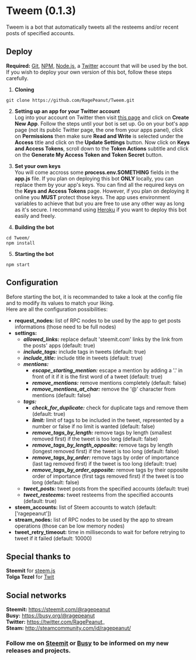 # Tweem (0.1.3)
Tweem is a bot that automatically tweets all the resteems and/or recent posts of specified accounts.

## Deploy
**Required:** [Git](https://git-scm.com/), [NPM](https://www.npmjs.com/), [Node.js](https://nodejs.org/), a [Twitter](https://twitter.com/) account that will be used by the bot.<br>
If you wish to deploy your own version of this bot, follow these steps carefully.
1. **Cloning**
```
git clone https://github.com/RagePeanut/Tweem.git
```
2. **Setting up an app for your Twitter account**<br>
Log into your account on Twitter then visit [this page](https://apps.twitter.com/) and click on **Create New App**. Follow the steps until your bot is set up. Go on your bot's app page (not its public Twitter page, the one from your apps panel), click on **Permissions** then make sure **Read and Write** is selected under the **Access** title and click on the **Update Settings** button. Now click on **Keys and Access Tokens**, scroll down to the **Token Actions** subtitle and click on the **Generate My Access Token and Token Secret** button.

3. **Set your own keys**<br>
You will come accross some **process.env.SOMETHING** fields in the **app.js** file. If you plan on deploying this bot **ONLY** locally, you can replace them by your app's keys. You can find all the required keys on the **Keys and Access Tokens** page. However, if you plan on deploying it online you **MUST** protect those keys. The app uses environment variables to achieve that but you are free to use any other way as long as it's secure. I recommand using [Heroku](https://www.heroku.com/) if you want to deploy this bot easily and freely.

4. **Building the bot**
```
cd Tweem/
npm install
```
5. **Starting the bot**
```
npm start
```

## Configuration
Before starting the bot, it is recommanded to take a look at the config file and to modify its values to match your liking.<br>
Here are all the configuration possibilities:
* **request_nodes:** list of RPC nodes to be used by the app to get posts informations (those need to be full nodes)
* **settings:**
  * ***allowed_links:*** replace default 'steemit.com' links by the link from the posts' apps (default: true)
  * ***include_tags:*** include tags in tweets (default: true)
  * ***include_title:*** include title in tweets (default: true)
  * ***mentions:***
    * ***escape_starting_mention:*** escape a mention by adding a '.' in front of it if it is the first word of a tweet (default: true)
    * ***remove_mentions:*** remove mentions completely (default: false)
    * ***remove_mentions_at_char:*** remove the '@' character from mentions (default: false)
  * ***tags:***
    * ***check_for_duplicate:*** check for duplicate tags and remove them (default: true)
    * ***limit:*** limit of tags to be included in the tweet, represented by a number or false if no limit is wanted (default: false)
    * ***remove_tags_by_length:*** remove tags by length (smallest removed first) if the tweet is too long (default: false)
    * ***remove_tags_by_length_opposite:*** remove tags by length (longest removed first) if the tweet is too long (default: false)
    * ***remove_tags_by_order:*** remove tags by order of importance (last tag removed first) if the tweet is too long (default: true)
    * ***remove_tags_by_order_opposite:*** remove tags by their opposite order of importance (first tags removed first) if the tweet is too long (default: false)
  * ***tweet_posts:*** tweet posts from the specified accounts (default: true)
  * ***tweet_resteems:*** tweet resteems from the specified accounts (default: true)
* **steem_accounts:** list of Steem accounts to watch (default: ['ragepeanut'])
* **stream_nodes:** list of RPC nodes to be used by the app to stream operations (those can be low memory nodes)
* **tweet_retry_timeout:** time in milliseconds to wait for before retrying to tweet if it failed (default: 10000)

## Special thanks to
**Steemit** for [steem.js](https://github.com/steemit/steem-js)<br>
**Tolga Tezel** for [Twit](https://github.com/ttezel/twit)

## Social networks
**Steemit:** https://steemit.com/@ragepeanut <br>
**Busy:** https://busy.org/@ragepeanut <br>
**Twitter:** https://twitter.com/RagePeanut_ <br>
**Steam:** http://steamcommunity.com/id/ragepeanut/

### Follow me on [Steemit](https://steemit.com/@ragepeanut) or [Busy](https://busy.org/@ragepeanut) to be informed on my new releases and projects.
